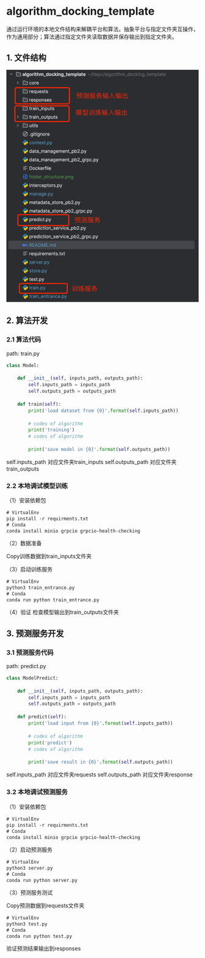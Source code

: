 # algorithm_docking_template
通过运行环境的本地文件结构来解耦平台和算法。抽象平台与指定文件夹互操作，作为通用部分；算法通过指定文件夹读取数据并保存输出到指定文件夹。
## 1. 文件结构
![folder_structure.png](folder_structure.png)
## 2. 算法开发

### 2.1 算法代码
path: train.py
```train.py
class Model:

    def __init__(self, inputs_path, outputs_path):
        self.inputs_path = inputs_path
        self.outputs_path = outputs_path

    def train(self):
        print('load dataset from {0}'.format(self.inputs_path))

        # codes of algorithm
        print('training')
        # codes of algorithm

        print('save model in {0}'.format(self.outputs_path))
```
self.inputs_path 对应文件夹train_inputs
self.outputs_path 对应文件夹train_outputs

### 2.2 本地调试模型训练
（1）安装依赖包
```commandline
# VirtualEnv
pip install -r requirments.txt
# Conda
conda install minio grpcio grpcio-health-checking
```
（2）数据准备

Copy训练数据到train_inputs文件夹

（3）启动训练服务
```commandline
# VirtualEnv
python3 train_entrance.py
# Conda
conda run python train_entrance.py
```
（4）验证
检查模型输出到train_outputs文件夹

## 3. 预测服务开发

### 3.1 预测服务代码
path: predict.py
```predict.py
class ModelPredict:

    def __init__(self, inputs_path, outputs_path):
        self.inputs_path = inputs_path
        self.outputs_path = outputs_path

    def predict(self):
        print('load input from {0}'.format(self.inputs_path))

        # codes of algorithm
        print('predict')
        # codes of algorithm

        print('save result in {0}'.format(self.outputs_path))
```
self.inputs_path 对应文件夹requests
self.outputs_path 对应文件夹response

### 3.2 本地调试预测服务
（1）安装依赖包
```commandline
# VirtualEnv
pip install -r requirments.txt
# Conda
conda install minio grpcio grpcio-health-checking
```
（2）启动预测服务
```commandline
# VirtualEnv
python3 server.py
# Conda
conda run python server.py
```
（3）预测服务测试

Copy预测数据到requests文件夹
```commandline
# VirtualEnv
python3 test.py
# Conda
conda run python test.py
```
验证预测结果输出到responses

